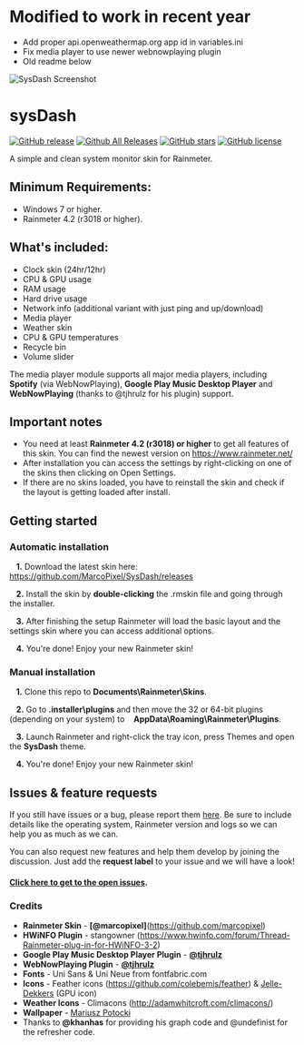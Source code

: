 # Modified to work in recent year

- Add proper api.openweathermap.org app id in variables.ini
- Fix media player to use newer webnowplaying plugin
- Old readme below

![SysDash Screenshot](http://marcopixel.eu/img/sysDash.png "SysDash Screenshot")

# sysDash
[![GitHub release](https://img.shields.io/github/release/MarcoPixel/sysDash.svg?colorB=97CA00?label=version)](https://github.com/MarcoPixel/sysDash/releases/latest) [![Github All Releases](https://img.shields.io/github/downloads/MarcoPixel/sysDash/total.svg?colorB=97CA00)](https://github.com/MarcoPixel/sysDash/releases) [![GitHub stars](https://img.shields.io/github/stars/MarcoPixel/sysDash.svg?colorB=007EC6)](https://github.com/MarcoPixel/sysDash/stargazers)  [![GitHub license](https://img.shields.io/badge/license-MIT-blue.svg)](https://raw.githubusercontent.com/MarcoPixel/sysDash/master/LICENSE)

A simple and clean system monitor skin for Rainmeter.


## Minimum Requirements:
- Windows 7 or higher.
- Rainmeter 4.2 (r3018 or higher).


## What's included:
- Clock skin (24hr/12hr)
- CPU & GPU usage
- RAM usage
- Hard drive usage
- Network info (additional variant with just ping and up/download)
- Media player
- Weather skin
- CPU & GPU temperatures
- Recycle bin
- Volume slider

The media player module supports all major media players, including **Spotify** (via WebNowPlaying), **Google Play Music Desktop Player** and **WebNowPlaying** (thanks to @tjhrulz for his plugin) support.

## Important notes


- You need at least **Rainmeter 4.2 (r3018) or higher** to get all features of this skin. You can find the newest version on https://www.rainmeter.net/
- After installation you can access the settings by right-clicking on one of the skins then clicking on Open Settings.
- If there are no skins loaded, you have to reinstall the skin and check if the layout is getting loaded after install.

## Getting started

### Automatic installation

&nbsp;&nbsp;&nbsp;**1.**  Download the latest skin here: https://github.com/MarcoPixel/SysDash/releases

&nbsp;&nbsp;&nbsp;**2.**  Install the skin by **double-clicking** the .rmskin file and going through the installer.

&nbsp;&nbsp;&nbsp;**3.**  After finishing the setup Rainmeter will load the basic layout and the settings skin where you can access additional options.

&nbsp;&nbsp;&nbsp;**4.**  You're done! Enjoy your new Rainmeter skin!

### Manual installation

&nbsp;&nbsp;&nbsp;**1.**  Clone this repo to **Documents\Rainmeter\Skins**.

&nbsp;&nbsp;&nbsp;**2.**  Go to **.installer\plugins** and then move the 32 or 64-bit plugins (depending on your system) to &nbsp;&nbsp;&nbsp;**AppData\Roaming\Rainmeter\Plugins**.

&nbsp;&nbsp;&nbsp;**3.**  Launch Rainmeter and right-click the tray icon, press Themes and open the **SysDash** theme.

&nbsp;&nbsp;&nbsp;**4.**  You're done! Enjoy your new Rainmeter skin!

## Issues & feature requests

If you still have issues or a bug, please report them [here](https://github.com/MarcoPixel/SysDash/issues). Be sure to include details like the operating system, Rainmeter version and logs so we can help you as much as we can.

You can also request new features and help them develop by joining the discussion. Just add the **request label** to your issue and we will have a look!

#### [Click here to get to the open issues](https://github.com/MarcoPixel/SysDash/issues).

### Credits
- **Rainmeter Skin** - **[@marcopixel]**(https://github.com/marcopixel) 
- **HWiNFO Plugin** - stangowner (https://www.hwinfo.com/forum/Thread-Rainmeter-plug-in-for-HWiNFO-3-2)
- **Google Play Music Desktop Player Plugin** - **[@tjhrulz](https://github.com/tjhrulz/GPMDP-Plugin)**
- **WebNowPlaying Plugin** - **[@tjhrulz](https://github.com/tjhrulz/WebNowPlaying)**
- **Fonts** - Uni Sans & Uni Neue from fontfabric.com
- **Icons** - Feather icons (https://github.com/colebemis/feather) & [Jelle-Dekkers](http://jelle-dekkers.deviantart.com/) (GPU icon)
- **Weather Icons** - Climacons (http://adamwhitcroft.com/climacons/)
- **Wallpaper** - [Mariusz Potocki](http://potocki.com.pl/outdoor/)
- Thanks to **@khanhas** for providing his graph code and @undefinist for the refresher code.
